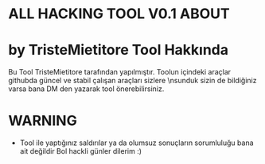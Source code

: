 ALL HACKING TOOL V0.1 ABOUT 
================================

by TristeMietitore
Tool Hakkında 
==================
Bu Tool TristeMietitore tarafından yapılmıştır.
Toolun içindeki araçlar githubda güncel ve stabil çalışan araçları sizlere \nsunduk sizin de bildiğiniz varsa bana DM den yazarak tool önerebilirsiniz.

WARNING
===============
- Tool ile yaptığınız saldırılar ya da olumsuz sonuçların sorumluluğu bana ait değildir
Bol hackli günler dilerim :)
